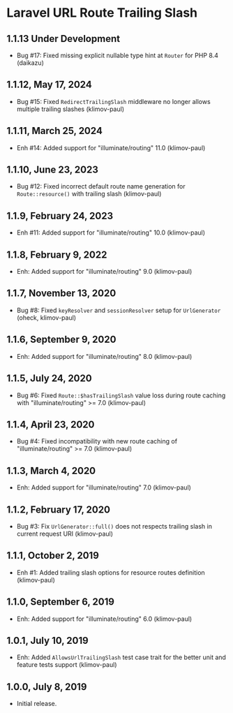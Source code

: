 Laravel URL Route Trailing Slash
================================

1.1.13 Under Development
------------------------

- Bug #17: Fixed missing explicit nullable type hint at `Router` for PHP 8.4 (daikazu)


1.1.12, May 17, 2024
--------------------

- Bug #15: Fixed `RedirectTrailingSlash` middleware no longer allows multiple trailing slashes (klimov-paul)


1.1.11, March 25, 2024
----------------------

- Enh #14: Added support for "illuminate/routing" 11.0 (klimov-paul)


1.1.10, June 23, 2023
---------------------

- Bug #12: Fixed incorrect default route name generation for `Route::resource()` with trailing slash (klimov-paul)


1.1.9, February 24, 2023
------------------------

- Enh #11: Added support for "illuminate/routing" 10.0 (klimov-paul)


1.1.8, February 9, 2022
-----------------------

- Enh: Added support for "illuminate/routing" 9.0 (klimov-paul)


1.1.7, November 13, 2020
------------------------

- Bug #8: Fixed `keyResolver` and `sessionResolver` setup for `UrlGenerator` (oheck, klimov-paul)


1.1.6, September 9, 2020
------------------------

- Enh: Added support for "illuminate/routing" 8.0 (klimov-paul)


1.1.5, July 24, 2020
--------------------

- Bug #6: Fixed `Route::$hasTrailingSlash` value loss during route caching with "illuminate/routing" >= 7.0 (klimov-paul)


1.1.4, April 23, 2020
---------------------

- Bug #4: Fixed incompatibility with new route caching of "illuminate/routing" >= 7.0 (klimov-paul)


1.1.3, March 4, 2020
--------------------

- Enh: Added support for "illuminate/routing" 7.0 (klimov-paul)


1.1.2, February 17, 2020
------------------------

- Bug #3: Fix `UrlGenerator::full()` does not respects trailing slash in current request URI (klimov-paul)


1.1.1, October 2, 2019
----------------------

- Enh #1: Added trailing slash options for resource routes definition (klimov-paul)


1.1.0, September 6, 2019
------------------------

- Enh: Added support for "illuminate/routing" 6.0 (klimov-paul)


1.0.1, July 10, 2019
--------------------

- Enh: Added `AllowsUrlTrailingSlash` test case trait for the better unit and feature tests support (klimov-paul)


1.0.0, July 8, 2019
-------------------

- Initial release.
